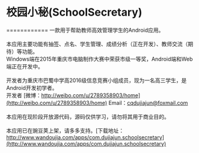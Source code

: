 # 校园小秘(SchoolSecretary)
============
一款用于帮助教师高效管理学生的Android应用。<br>
<br>
本应用主要功能有抽签、点名、学生管理、成绩分析（正在开发）、教师交流（期待）等功能。<br>
Windows端在2015年重庆市电脑制作大赛中荣获市级一等奖，Android端和Web端正在开发中。<br>
<br>
开发者为重庆市巴蜀中学高2016级信息竞赛小组成员，现为一名高三学生，是Android开发初学者。<br>
开发者 [微博：http://weibo.com/u/2789358903/home](http://weibo.com/u/2789358903/home)  Email：cqdujiajun@foxmail.com<br>
<br>
本应用在现阶段开放源代码，源码仅供学习，请勿将其用于商业目的。<br>
<br>
本应用已在豌豆荚上架，请多多支持。[下载地址：http://www.wandoujia.com/apps/com.dujiajun.schoolsecretary](http://www.wandoujia.com/apps/com.dujiajun.schoolsecretary)<br>
<br>
